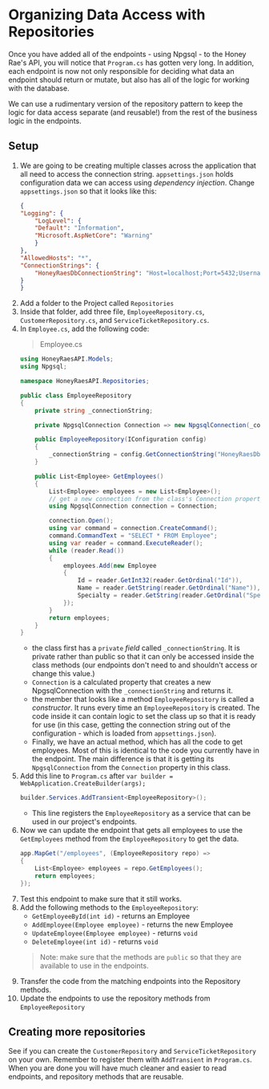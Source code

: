 
# Organizing Data Access with Repositories
Once you have added all of the endpoints - using Npgsql - to the Honey Rae's API, you will notice that `Program.cs` has gotten very long. In addition, each endpoint is now not only responsible for deciding what data an endpoint should return or mutate, but also has all of the logic for working with the database.

We can use a rudimentary version of the repository pattern to keep the logic for data access separate (and reusable!) from the rest of the business logic in the endpoints.

## Setup
1. We are going to be creating multiple classes across the application that all need to access the connection string. `appsettings.json` holds configuration data we can access using _dependency injection_. Change `appsettings.json` so that it looks like this:
    ``` json
    {
    "Logging": {
        "LogLevel": {
        "Default": "Information",
        "Microsoft.AspNetCore": "Warning"
        }
    },
    "AllowedHosts": "*",
    "ConnectionStrings": {
        "HoneyRaesDbConnectionString": "Host=localhost;Port=5432;Username=postgres;Password=<your postgres password>;Database=HoneyRaes"
    }
    }
    ```
1. Add a folder to the Project called `Repositories`
1. Inside that folder, add three file, `EmployeeRepository.cs`, `CustomerRepository.cs`, and `ServiceTicketRepository.cs`.
1. In `Employee.cs`, add the following code:
    > Employee.cs
    ``` csharp
    using HoneyRaesAPI.Models;
    using Npgsql;

    namespace HoneyRaesAPI.Repositories;

    public class EmployeeRepository
    {
        private string _connectionString;

        private NpgsqlConnection Connection => new NpgsqlConnection(_connectionString);

        public EmployeeRepository(IConfiguration config)
        {
            _connectionString = config.GetConnectionString("HoneyRaesDbConnectionString");
        }

        public List<Employee> GetEmployees()
        {
            List<Employee> employees = new List<Employee>();
            // get a new connection from the class's Connection property
            using NpgsqlConnection connection = Connection;

            connection.Open();
            using var command = connection.CreateCommand();
            command.CommandText = "SELECT * FROM Employee";
            using var reader = command.ExecuteReader();
            while (reader.Read())
            {
                employees.Add(new Employee
                {
                    Id = reader.GetInt32(reader.GetOrdinal("Id")),
                    Name = reader.GetString(reader.GetOrdinal("Name")),
                    Specialty = reader.GetString(reader.GetOrdinal("Speciality"))
                });
            }
            return employees;
        }
    }
    ```
    - the class first has a `private` _field_ called `_connectionString`. It is private rather than public so that it can only be accessed inside the class methods (our endpoints don't need to and shouldn't access or change this value.)
    - `Connection` is a calculated property that creates a new NpgsqlConnection with the `_connectionString` and returns it. 
    - the member that looks like a method `EmployeeRepository` is called a _constructor_. It runs every time an `EmployeeRepository` is created. The code inside it can contain logic to set the class up so that it is ready for use (in this case, getting the connection string out of the configuration - which is loaded from `appsettings.json`). 
    - Finally, we have an actual method, which has all the code to get employees. Most of this is identical to the code you currently have in the endpoint. The main difference is that it is getting its `NpgsqlConnection` from the `Connection` property in this class. 
1. Add this line to `Program.cs` after `var builder = WebApplication.CreateBuilder(args);`
    ``` csharp
    builder.Services.AddTransient<EmployeeRepository>();
    ```
    - This line registers the `EmployeeRepository` as a service that can be used in our project's endpoints. 
1. Now we can update the endpoint that gets all employees to use the `GetEmployees` method from the `EmployeeRepository` to get the data.
    ``` csharp
    app.MapGet("/employees", (EmployeeRepository repo) =>
    {
        List<Employee> employees = repo.GetEmployees();
        return employees;
    });
    ```
1. Test this endpoint to make sure that it still works. 
1. Add the following methods to the `EmployeeRepository`:
    - `GetEmployeeById(int id)` - returns an Employee
    - `AddEmployee(Employee employee)` - returns the new Employee
    - `UpdateEmployee(Employee employee)` - returns `void`
    - `DeleteEmployee(int id)` - returns `void`
    > Note: make sure that the methods are `public` so that they are available to use in the endpoints. 
1. Transfer the code from the matching endpoints into the Repository methods. 
1. Update the endpoints to use the repository methods from `EmployeeRepository`

## Creating more repositories
See if you can create the `CustomerRepository` and `ServiceTicketRepository` on your own. Remember to register them with `AddTransient` in `Program.cs`. When you are done you will have much cleaner and easier to read endpoints, and repository methods that are reusable. 
